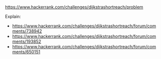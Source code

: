 https://www.hackerrank.com/challenges/dijkstrashortreach/problem

Explain:
- https://www.hackerrank.com/challenges/dijkstrashortreach/forum/comments/738942
- https://www.hackerrank.com/challenges/dijkstrashortreach/forum/comments/193852
- https://www.hackerrank.com/challenges/dijkstrashortreach/forum/comments/650151
